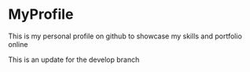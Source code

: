 # MyProfile
This is my personal profile on github to showcase my skills and portfolio online


This is an update for the develop branch